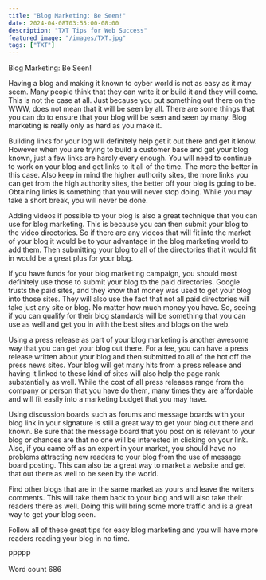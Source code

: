 ```yaml
---
title: "Blog Marketing: Be Seen!"
date: 2024-04-08T03:55:00-08:00
description: "TXT Tips for Web Success"
featured_image: "/images/TXT.jpg"
tags: ["TXT"]
---
```


Blog Marketing: Be Seen!

Having a blog and making it known to cyber world is not as easy as it may seem. Many people think that they can write it or build it and they will come. This is not the case at all. Just because you put something out there on the WWW, does not mean that it will be seen by all. There are some things that you can do to ensure that your blog will be seen and seen by many. Blog marketing is really only as hard as you make it.

Building links for your log will definitely help get it out there and get it know. However when you are trying to build a customer base and get your blog known, just a few links are hardly every enough. You will need to continue to work on your blog and get links to it all of the time. The more the better in this case. Also keep in mind the higher authority sites, the more links you can get from the high authority sites, the better off your blog is going to be. Obtaining links is something that you will never stop doing. While you may take a short break, you will never be done.

Adding videos if possible to your blog is also a great technique that you can use for blog marketing. This is because you can then submit your blog to the video directories. So if there are any videos that will fit into the market of your blog it would be to your advantage in the blog marketing world to add them. Then submitting your blog to all of the directories that it would fit in would be a great plus for your blog.

If you have funds for your blog marketing campaign, you should most definitely use those to submit your blog to the paid directories. Google trusts the paid sites, and they know that money was used to get your blog into those sites. They will also use the fact that not all paid directories will take just any site or blog. No matter how much money you have. So, seeing if you can qualify for their blog standards will be something that you can use as well and get you in with the best sites and blogs on the web. 

Using a press release as part of your blog marketing is another awesome way that you can get your blog out there. For a fee, you can have a press release written about your blog and then submitted to all of the hot off the press news sites. Your blog will get many hits from a press release and having it linked to these kind of sites will also help the page rank substantially as well. While the cost of all press releases range from the company or person that you have do them, many times they are affordable and will fit easily into a marketing budget that you may have.

Using discussion boards such as forums and message boards with your blog link in your signature is still a great way to get your blog out there and known. Be sure that the message board that you post on is relevant to your blog or chances are that no one will be interested in clicking on your link. Also, if you came off as an expert in your market, you should have no problems attracting new readers to your blog from the use of message board posting. This can also be a great way to market a website and get that out there as well to be seen by the world.

Find other blogs that are in the same market as yours and leave the writers comments. This will take them back to your blog and will also take their readers there as well. Doing this will bring some more traffic and is a great way to get your blog seen.

Follow all of these great tips for easy blog marketing and you will have more readers reading your blog in no time.

PPPPP

Word count 686
